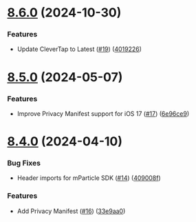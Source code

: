 # [8.6.0](https://github.com/mparticle-integrations/mparticle-apple-integration-clevertap/compare/v8.5.0...v8.6.0) (2024-10-30)


### Features

* Update CleverTap to Latest ([#19](https://github.com/mparticle-integrations/mparticle-apple-integration-clevertap/issues/19)) ([4019226](https://github.com/mparticle-integrations/mparticle-apple-integration-clevertap/commit/40192263897e14ffae0d5aa5564dadb516c13298))

# [8.5.0](https://github.com/mparticle-integrations/mparticle-apple-integration-clevertap/compare/v8.4.0...v8.5.0) (2024-05-07)


### Features

* Improve Privacy Manifest support for iOS 17 ([#17](https://github.com/mparticle-integrations/mparticle-apple-integration-clevertap/issues/17)) ([6e96ce9](https://github.com/mparticle-integrations/mparticle-apple-integration-clevertap/commit/6e96ce922772a3fca078c83f0ed1906559934ea0))

# [8.4.0](https://github.com/mparticle-integrations/mparticle-apple-integration-clevertap/compare/v8.3.0...v8.4.0) (2024-04-10)


### Bug Fixes

* Header imports for mParticle SDK ([#14](https://github.com/mparticle-integrations/mparticle-apple-integration-clevertap/issues/14)) ([409008f](https://github.com/mparticle-integrations/mparticle-apple-integration-clevertap/commit/409008fda37c66b2151c5178df8746c4ee744e1c))


### Features

* Add Privacy Manifest ([#16](https://github.com/mparticle-integrations/mparticle-apple-integration-clevertap/issues/16)) ([33e9aa0](https://github.com/mparticle-integrations/mparticle-apple-integration-clevertap/commit/33e9aa0a83ea57cb9f3d089ea4e14c2b6ec3a8e0))
